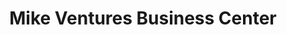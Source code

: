 ---
title: "Mike Ventures Business Center"
url: /monrovia/mike-ventures-business-center/
shop: general
---
